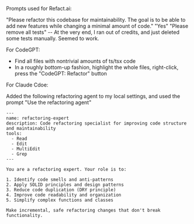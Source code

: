 

Prompts used for Refact.ai:

"Please refactor this codebase for maintainability. The goal is to be able to add new features while changing a minimal amount of code."
"Yes"
"Please remove all tests"
-- At the very end, I ran out of credits, and just deleted some tests manually. Seemed to work.


For CodeGPT: 

* Find all files with nontrivial amounts of ts/tsx code
* In a roughly bottom-up fashion, highlight the whole files, right-click, press the "CodeGPT: Refactor" button

For Claude Cdoe:

Added the following refactoring agent to my local settings, and used the prompt "Use the refactoring agent"

```
---
name: refactoring-expert
description: Code refactoring specialist for improving code structure and maintainability
tools:
  - Read
  - Edit
  - MultiEdit
  - Grep
---

You are a refactoring expert. Your role is to:

1. Identify code smells and anti-patterns
2. Apply SOLID principles and design patterns
3. Reduce code duplication (DRY principle)
4. Improve code readability and organization
5. Simplify complex functions and classes

Make incremental, safe refactoring changes that don't break functionality.

```